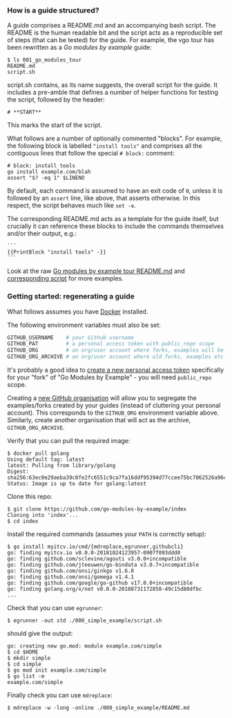 ### How is a guide structured?

A guide comprises a README.md and an accompanying bash script. The README is the human readable bit and the script acts
as a reproducible set of steps (that can be tested) for the guide. For example, the vgo tour has been rewritten as a _Go
modules by example_ guide:

<!-- __TEMPLATE: ls 001_go_modules_tour
```
$ {{.Cmd}}
{{.Out -}}
```
-->
```
$ ls 001_go_modules_tour
README.md
script.sh
```
<!-- END -->

script.sh contains, as its name suggests, the overall script for the guide. It includes a pre-amble that defines a
number of helper functions for testing the script, followed by the header:

```
# **START**
```

This marks the start of the script.

What follows are a number of optionally commented "blocks". For example, the following block is labelled `"install tools"`
and comprises all the contiguous lines that follow the special `# block:` comment:

```
# block: install tools
go install example.com/blah
assert "$? -eq 1" $LINENO
```

By default, each command is assumed to have an exit code of `0`, unless it is followed by an `assert` line, like above,
that asserts otherwise. In this respect, the script behaves much like `set -e`.

The corresponding README.md acts as a template for the guide itself, but crucially it can reference these blocks to
include the commands themselves and/or their output, e.g.:

    ```
    {{PrintBlock "install tools" -}}
    ```

Look at the raw [Go modules by example tour README.md](https://raw.githubusercontent.com/go-modules-by-example/index/master/001_go_modules_tour/README.md)
and [corresponding script](001_go_modules_tour/script.sh) for more examples.

### Getting started: regenerating a guide

What follows assumes you have [Docker](https://docs.docker.com/install/) installed.

The following environment variables must also be set:

```bash
GITHUB_USERNAME    # your Github username
GITHUB_PAT         # a personal access token with public_repo scope
GITHUB_ORG         # an org/user account where forks, examples will be created
GITHUB_ORG_ARCHIVE # an org/user account where old forks, examples etc will be moved
```

It's probably a good idea to [create a new personal access token](https://github.com/settings/tokens/new) specifically
for your "fork" of "Go Modules by Example" - you will need `public_repo` scope.

Creating a [new GitHub organisation](https://github.com/organizations/new) will allow you to segregate the
examples/forks created by your guides (instead of cluttering your personal account). This corresponds to the
`GITHUB_ORG` environment variable above. Similarly, create another organisation that will act as the archive,
`GITHUB_ORG_ARCHIVE`.

<!-- __JSON: egrunner -df -v=/var/run/docker.sock:/var/run/docker.sock -df -v=/tmp:/tmp contributing.sh # LONG ONLINE

Verify that you can pull the required image:

```
{{PrintBlock "docker pull" -}}
```

Clone this repo:

```
{{PrintBlock "clone" -}}
```

Install the required commands (assumes your `PATH` is correctly setup):

```
{{PrintBlock "go install" | lineEllipsis 8 -}}
```

Check that you can use `egrunner`:

```
{{PrintBlockOut "echo egrun" -}}
```

should give the output:

```
{{PrintBlockOut "egrun" -}}
```

Finally check you can use `mdreplace`:

```
{{PrintBlock "mdrun" -}}
```

-->

Verify that you can pull the required image:

```
$ docker pull golang
Using default tag: latest
latest: Pulling from library/golang
Digest: sha256:63ec0e29aeba39c0fe2fc6551c9ca7fa16ddf95394d77ccee75bc7062526a96c
Status: Image is up to date for golang:latest
```

Clone this repo:

```
$ git clone https://github.com/go-modules-by-example/index
Cloning into 'index'...
$ cd index
```

Install the required commands (assumes your `PATH` is correctly setup):

```
$ go install myitcv.io/cmd/{mdreplace,egrunner,githubcli}
go: finding myitcv.io v0.0.0-20181024123957-0907f093ddd0
go: finding github.com/sclevine/agouti v3.0.0+incompatible
go: finding github.com/jteeuwen/go-bindata v3.0.7+incompatible
go: finding github.com/onsi/ginkgo v1.6.0
go: finding github.com/onsi/gomega v1.4.1
go: finding github.com/google/go-github v17.0.0+incompatible
go: finding golang.org/x/net v0.0.0-20180731172858-49c15d80dfbc
...
```

Check that you can use `egrunner`:

```
$ egrunner -out std ./000_simple_example/script.sh
```

should give the output:

```
go: creating new go.mod: module example.com/simple
$ cd $HOME
$ mkdir simple
$ cd simple
$ go mod init example.com/simple
$ go list -m
example.com/simple
```

Finally check you can use `mdreplace`:

```
$ mdreplace -w -long -online ./000_simple_example/README.md
```

<!-- END -->
